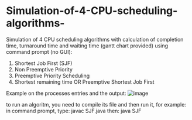 # Simulation-of-4-CPU-scheduling-algorithms-
Simulation of 4 CPU scheduling algorithms with calculation of completion time, turnaround time and waiting time (gantt chart provided) using command prompt (no GUI):
1. Shortest Job First (SJF)
2. Non Preemptive Priority
3. Preemptive Priority Scheduling
4. Shortest remaining time OR Preemptive Shortest Job First

Example on the processes entries and the output:
![image](https://user-images.githubusercontent.com/68453742/97068571-4b588880-15fb-11eb-853a-3bdf0b6f79eb.png)


to run an algoritm, you need to compile its file and then run it, for example:
in command prompt, type: javac SJF.java
then: java SJF

